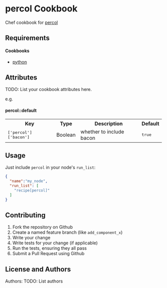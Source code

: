 percol Cookbook
===============
Chef cookbook for [percol](https://github.com/mooz/percol)

Requirements
------------
#### Cookbooks
- [python](http://community.opscode.com/cookbooks/python)

Attributes
----------
TODO: List your cookbook attributes here.

e.g.
#### percol::default
<table>
  <tr>
    <th>Key</th>
    <th>Type</th>
    <th>Description</th>
    <th>Default</th>
  </tr>
  <tr>
    <td><tt>['percol']['bacon']</tt></td>
    <td>Boolean</td>
    <td>whether to include bacon</td>
    <td><tt>true</tt></td>
  </tr>
</table>

Usage
-----
Just include `percol` in your node's `run_list`:

```json
{
  "name":"my_node",
  "run_list": [
    "recipe[percol]"
  ]
}
```

Contributing
------------

1. Fork the repository on Github
2. Create a named feature branch (like `add_component_x`)
3. Write your change
4. Write tests for your change (if applicable)
5. Run the tests, ensuring they all pass
6. Submit a Pull Request using Github

License and Authors
-------------------
Authors: TODO: List authors
